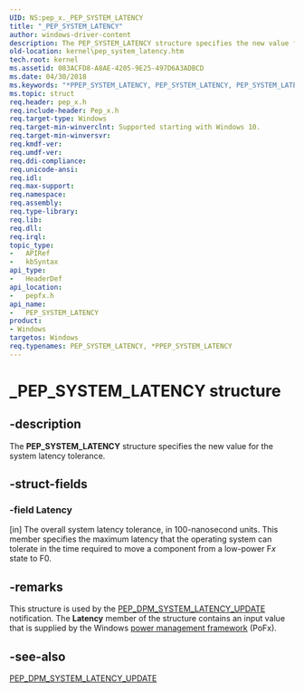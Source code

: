 ```yaml
---
UID: NS:pep_x._PEP_SYSTEM_LATENCY
title: "_PEP_SYSTEM_LATENCY"
author: windows-driver-content
description: The PEP_SYSTEM_LATENCY structure specifies the new value for the system latency tolerance.
old-location: kernel\pep_system_latency.htm
tech.root: kernel
ms.assetid: 083ACFD8-A8AE-4205-9E25-497D6A3ADBCD
ms.date: 04/30/2018
ms.keywords: "*PPEP_SYSTEM_LATENCY, PEP_SYSTEM_LATENCY, PEP_SYSTEM_LATENCY structure [Kernel-Mode Driver Architecture], PPEP_SYSTEM_LATENCY, PPEP_SYSTEM_LATENCY structure pointer [Kernel-Mode Driver Architecture], _PEP_SYSTEM_LATENCY, kernel.pep_system_latency, pepfx/PEP_SYSTEM_LATENCY, pepfx/PPEP_SYSTEM_LATENCY"
ms.topic: struct
req.header: pep_x.h
req.include-header: Pep_x.h
req.target-type: Windows
req.target-min-winverclnt: Supported starting with Windows 10.
req.target-min-winversvr: 
req.kmdf-ver: 
req.umdf-ver: 
req.ddi-compliance: 
req.unicode-ansi: 
req.idl: 
req.max-support: 
req.namespace: 
req.assembly: 
req.type-library: 
req.lib: 
req.dll: 
req.irql: 
topic_type:
-	APIRef
-	kbSyntax
api_type:
-	HeaderDef
api_location:
-	pepfx.h
api_name:
-	PEP_SYSTEM_LATENCY
product:
- Windows
targetos: Windows
req.typenames: PEP_SYSTEM_LATENCY, *PPEP_SYSTEM_LATENCY
---
```


# _PEP_SYSTEM_LATENCY structure


## -description


The <b>PEP_SYSTEM_LATENCY</b> structure specifies the new value for the system latency tolerance.


## -struct-fields




### -field Latency

[in] The overall system latency tolerance, in 100-nanosecond units. This member specifies the maximum latency that the operating system can tolerate in the time required to move a component from a low-power F<i>x</i> state to F0.


## -remarks



This structure is used by the <a href="https://msdn.microsoft.com/library/windows/hardware/mt186856">PEP_DPM_SYSTEM_LATENCY_UPDATE</a> notification. The <b>Latency</b> member of the structure contains an input value that is supplied by the Windows <a href="https://msdn.microsoft.com/9F2D8ACD-44D5-46E0-9FC7-1B38B99450FF">power management framework</a> (PoFx).




## -see-also




<a href="https://msdn.microsoft.com/library/windows/hardware/mt186856">PEP_DPM_SYSTEM_LATENCY_UPDATE</a>
 

 

